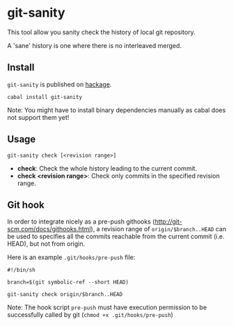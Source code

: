 # git-sanity

This tool allow you sanity check the history of local git repository.

A 'sane' history is one where there is no interleaved merged.

## Install

`git-sanity` is published on [hackage](http://hackage.haskell.org/package/git-sanity).

    cabal install git-sanity

Note: You might have to install binary dependencies manually as cabal does not support them yet!

## Usage

    git-sanity check [<revision range>]

* **check**: Check the whole history leading to the current commit.
* **check \<revision range\>**: Check only commits in the specified revision range.

## Git hook

In order to integrate nicely as a pre-push githooks (http://git-scm.com/docs/githooks.html),
a revision range of `origin/$branch..HEAD` can be used to specifies all the commits reachable from the current commit (i.e. HEAD), but not from origin.

Here is an example `.git/hooks/pre-push` file:

    #!/bin/sh

    branch=$(git symbolic-ref --short HEAD)

    git-sanity check origin/$branch..HEAD

Note: The hook script `pre-push` must have execution permission to be successfully called by git (`chmod +x .git/hooks/pre-push`)
